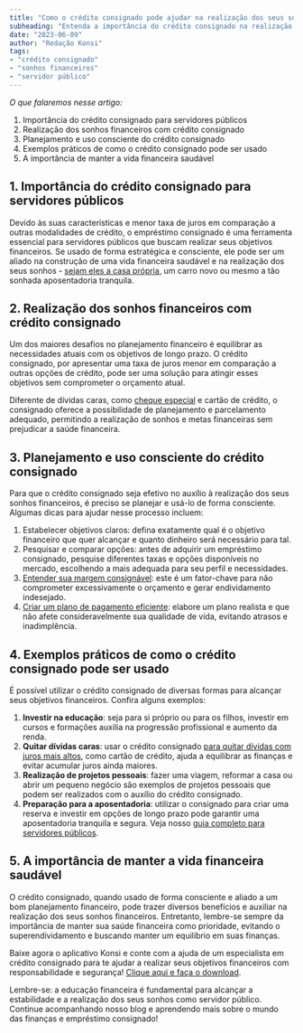 ```yaml
---
title: "Como o crédito consignado pode ajudar na realização dos seus sonhos financeiros"
subheading: "Entenda a importância do crédito consignado na realização dos seus objetivos financeiros como servidor público"
date: "2023-06-09"
author: "Redação Konsi"
tags:
- "crédito consignado"
- "sonhos financeiros"
- "servidor público"
---
```


_O que falaremos nesse artigo:_

1. Importância do crédito consignado para servidores públicos
2. Realização dos sonhos financeiros com crédito consignado
3. Planejamento e uso consciente do crédito consignado
4. Exemplos práticos de como o crédito consignado pode ser usado
5. A importância de manter a vida financeira saudável

## 1. Importância do crédito consignado para servidores públicos

Devido às suas características e menor taxa de juros em comparação a outras modalidades de crédito, o empréstimo consignado é uma ferramenta essencial para servidores públicos que buscam realizar seus objetivos financeiros. Se usado de forma estratégica e consciente, ele pode ser um aliado na construção de uma vida financeira saudável e na realização dos seus sonhos - [sejam eles a casa própria](/crdito-consignado-saiba-como-torn-lo-uma-aliada-na-conquista-do-sonho-da-casa-prpria.md), um carro novo ou mesmo a tão sonhada aposentadoria tranquila.

## 2. Realização dos sonhos financeiros com crédito consignado

Um dos maiores desafios no planejamento financeiro é equilibrar as necessidades atuais com os objetivos de longo prazo. O crédito consignado, por apresentar uma taxa de juros menor em comparação a outras opções de crédito, pode ser uma solução para atingir esses objetivos sem comprometer o orçamento atual.

Diferente de dívidas caras, como [cheque especial](/como-sair-do-cheque-especial-como-servidor-pblico-estratgias-eficientes.md) e cartão de crédito, o consignado oferece a possibilidade de planejamento e parcelamento adequado, permitindo a realização de sonhos e metas financeiras sem prejudicar a saúde financeira.

## 3. Planejamento e uso consciente do crédito consignado

Para que o crédito consignado seja efetivo no auxílio à realização dos seus sonhos financeiros, é preciso se planejar e usá-lo de forma consciente. Algumas dicas para ajudar nesse processo incluem:

1. Estabelecer objetivos claros: defina exatamente qual é o objetivo financeiro que quer alcançar e quanto dinheiro será necessário para tal.
2. Pesquisar e comparar opções: antes de adquirir um empréstimo consignado, pesquise diferentes taxas e opções disponíveis no mercado, escolhendo a mais adequada para seu perfil e necessidades.
3. [Entender sua margem consignável](/entendendo-a-margem-consignvel-como-planejar-seu-crdito-consignado.md): este é um fator-chave para não comprometer excessivamente o orçamento e gerar endividamento indesejado.
4. [Criar um plano de pagamento eficiente](/como-elaborar-um-plano-de-pagamento-eficiente-para-o-emprstimo-consignado.md): elabore um plano realista e que não afete consideravelmente sua qualidade de vida, evitando atrasos e inadimplência.

## 4. Exemplos práticos de como o crédito consignado pode ser usado

É possível utilizar o crédito consignado de diversas formas para alcançar seus objetivos financeiros. Confira alguns exemplos:

1. **Investir na educação**: seja para si próprio ou para os filhos, investir em cursos e formações auxilia na progressão profissional e aumento da renda.
2. **Quitar dívidas caras**: usar o crédito consignado [para quitar dívidas com juros mais altos](/como-usar-o-crdito-consignado-para-quitar-dvidas-caras.md), como cartão de crédito, ajuda a equilibrar as finanças e evitar acumular juros ainda maiores.
3. **Realização de projetos pessoais**: fazer uma viagem, reformar a casa ou abrir um pequeno negócio são exemplos de projetos pessoais que podem ser realizados com o auxílio do crédito consignado.
4. **Preparação para a aposentadoria**: utilizar o consignado para criar uma reserva e investir em opções de longo prazo pode garantir uma aposentadoria tranquila e segura. Veja nosso [guia completo para servidores públicos](/como-criar-um-fundo-para-aposentadoria-guia-completo-para-servidores-pblicos.md).

## 5. A importância de manter a vida financeira saudável

O crédito consignado, quando usado de forma consciente e aliado a um bom planejamento financeiro, pode trazer diversos benefícios e auxiliar na realização dos seus sonhos financeiros. Entretanto, lembre-se sempre da importância de manter sua saúde financeira como prioridade, evitando o superendividamento e buscando manter um equilíbrio em suas finanças.

Baixe agora o aplicativo Konsi e conte com a ajuda de um especialista em crédito consignado para te ajudar a realizar seus objetivos financeiros com responsabilidade e segurança! [Clique aqui e faça o download](https://konsi.com.br/app).

Lembre-se: a educação financeira é fundamental para alcançar a estabilidade e a realização dos seus sonhos como servidor público. Continue acompanhando nosso blog e aprendendo mais sobre o mundo das finanças e empréstimo consignado!